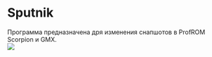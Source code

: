 # Sputnik  
Программа предназначена дря изменения снапшотов в ProfROM Scorpion и GMX.  
![](https://www.youtube.com/watch?v=7sQcda_H0Sw)  


